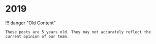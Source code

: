# 2019

!!! danger "Old Content"

    These posts are 5 years old. They may not accurately reflect the current opinion of our team.
